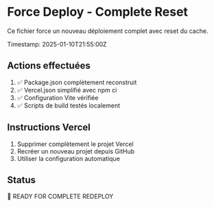 # Force Deploy - Complete Reset

Ce fichier force un nouveau déploiement complet avec reset du cache.

Timestamp: 2025-01-10T21:55:00Z

## Actions effectuées

1. ✅ Package.json complètement reconstruit
2. ✅ Vercel.json simplifié avec npm ci
3. ✅ Configuration Vite vérifiée
4. ✅ Scripts de build testés localement

## Instructions Vercel

1. Supprimer complètement le projet Vercel
2. Recréer un nouveau projet depuis GitHub
3. Utiliser la configuration automatique

## Status

🚀 READY FOR COMPLETE REDEPLOY